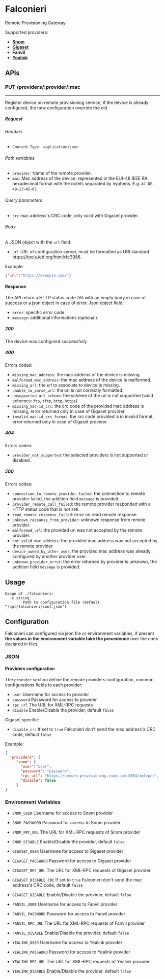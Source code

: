 # Falconieri

Remote Provisioning Gateway

Supported providers:

* [**Snom**](https://service.snom.com/display/wiki/XML-RPC+API)
* [**Gigaset**](https://teamwork.gigaset.com/gigawiki/display/GPPPO/Gigaset+Redirect+server)
* **Fanvil**
* [**Yealink**](http://support.yealink.com/documentFront/forwardToDocumentDetailPage?documentId=257)

## APIs

### PUT /providers/:provider/:mac
---

Register device on remote provisioning service, if the device is already configured,
the new configuration override the old.

##### Request

###### Headers
* `Content-Type: application/json`

###### Path variables
* `provider`: Name of the remote provider.
* `mac`: Mac address of the device, represented in the EUI-48 IEEE RA hexadecimal
format with the octets separated by hyphens. E.g. `AC-DE-48-23-45-67`.

###### Query parameters
* `crc` mac address's CRC code, only valid with Gigaset provider.

###### Body
A JSON object with the `url` field:
* `url` URL of configuration server, must be formatted as URI standard https://tools.ietf.org/html/rfc3986.

Example:
```json
{"url":"https://example.com/"}
```
#### Response
The API return a HTTP status code `200` with an empty body in case of success
or a json object in case of error.
Json  object field:
* `error`: specific error code.
* `message`: additional informations (optional).
##### 200
The device was configured successfully

##### 400
Errors codes:
* `missing_mac_address`: the mac address of the device is missing.
* `malformed_mac_address`: the mac address of the device is malformed.
* `missing_url`: the url to associate to device is missing.
* `unable_to_parse_url`: the url is not correctly formatted.
* `unsupported_url_scheme`: the scheme of the url is not supported (valid schemes: `ftp`, `tftp`, `http`, `https`)
* `missing_mac-id_crc`: the crc code of the provided mac address is missing,
  error returned only in case of Gigaset provider.
* `invalid_mac-id_crc_format`: the crc code provided is in invalid format,
  error returned only in case of Gigaset provider.

##### 404
Errors codes:
* `provider_not_supported`: the selected providers is not supported or disabled.

##### 500
Errors codes:
* `connection_to_remote_provider_failed`: the connection to remote provider failed, the addition field
  `message` is provided.
* `provider_remote_call_failed`: the remote provider responded with a HTTP status code that is not `200`.
* `read_remote_response_failed`: error on read remote response.
* `unknown_response_from_provider`: unknown response from remote provider.
* `malformed_url`: the provided url was not accepted by the remote provider.
* `not_valid_mac_address`: the provided mac address was not accepted by the remote provider.
* `device_owned_by_other_user`: the provided mac address was already configured by another provider user.
* `unknown_provider_error`: the error returned by provider is unknown, the addition field
  `message` is provided.

## Usage

```
Usage of ./falconieri:
  -c string
    	Path to configuration file (default "/opt/falconieri/conf.json")
```

## Configuration
Falconieri can configured via json file or environment variables, if present **the values in the environment variable take the precedence** over the ones declared in files.

### JSON

#### Providers configuration
The `provider` section define the remote providers configuration, common configurations fields to each provider:

* `user` Username for access to provider
* `password` Password for access to provider 
* `rpc_url` The URL for XML-RPC requests
* `disable` Enable/Disable the provider, default `false`

Gigaset specific:

* `disable_crc` If set to `true` Falconieri don't send the mac address's CRC code, default `false`


Example:

```json
{
  "providers": {
     "snom": {
       "user":"user",
       "password": "password",
       "rpc_url": "https://secure-provisioning.snom.com:8083/xmlrpc/",
       "disable": false
     }
}
```

### Environment Variables

* `SNOM_USER` Username for access to Snom provider
* `SNOM_PASSWORD` Password for access to Snom provider
* `SNOM_RPC_URL` The URL for XML-RPC requests of Snom provider
* `SNOM_DISABLE` Enable/Disable the provider, default `false`

* `GIGASET_USER` Username for access to Gigaset provider
* `GIGASET_PASSWORD` Password for access to Gigaset provider
* `GIGASET_RPC_URL` The URL for XML-RPC requests of Gigaset provider
* `GIGASET_DISABLE_CRC` If set to `true` Falconieri don't send the mac address's CRC code, default `false`
* `GIGASET_DISABLE` Enable/Disable the provider, default `false`

* `FANVIL_USER` Username for access to Fanvil provider
* `FANVIL_PASSWORD` Password for access to Fanvil provider
* `FANVIL_RPC_URL` The URL for XML-RPC requests of Fanvil provider
* `FANVIL_DISABLE` Enable/Disable the provider, default `false`

* `YEALINK_USER` Username for access to Yealink provider
* `YEALINK_PASSWORD` Password for access to Yealink provider
* `YEALINK_RPC_URL` The URL for XML-RPC requests of Yealink provider
* `YEALINK_DISABLE` Enable/Disable the provider, default `false`
